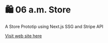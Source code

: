 # 🛍️ 06 a.m. Store
A Store Prototip using Next.js SSG and Stripe API

[Visit web site here](https://next-stipe-store.vercel.app/)
